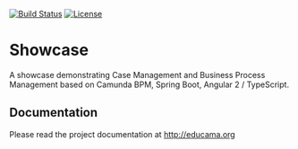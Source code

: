 [![Build Status](https://travis-ci.org/EduCaMa/Showcase.svg?branch=master)](https://travis-ci.org/EduCaMa/Showcase)
[![License](http://img.shields.io/:license-apache-blue.svg)](http://www.apache.org/licenses/LICENSE-2.0.html)

# Showcase
A showcase demonstrating Case Management and Business Process Management based on Camunda BPM, Spring Boot, Angular 2 / TypeScript.

## Documentation
Please read the project documentation at http://educama.org


